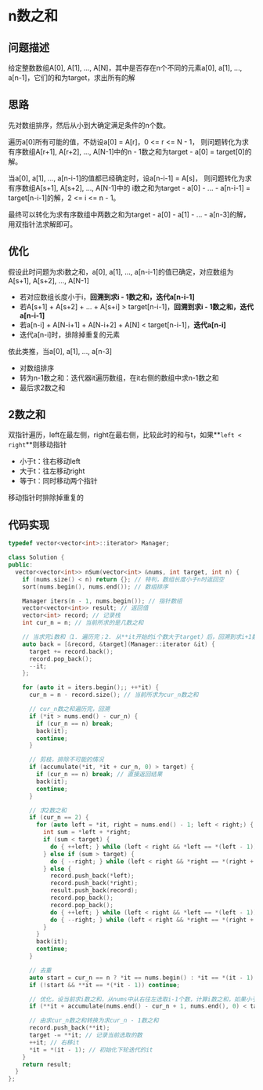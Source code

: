# n数之和

## 问题描述

给定整数数组A[0], A[1], ..., A[N]，其中是否存在n个不同的元素a[0], a[1], ..., a[n-1]，它们的和为target，求出所有的解

## 思路

先对数组排序，然后从小到大确定满足条件的n个数。

遍历a[0]所有可能的值，不妨设a[0] = A[r]，0 <= r <= N - 1，
则问题转化为求有序数组A[r+1], A[r+2], ..., A[N-1]中的n - 1数之和为target - a[0] = target[0]的解。

当a[0], a[1], ..., a[n-i-1]的值都已经确定时，设a[n-i-1] = A[s]，
则问题转化为求有序数组A[s+1], A[s+2], ..., A[N-1]中的
i数之和为target - a[0] - ... - a[n-i-1] = target[n-i-1]的解，2 <= i <= n - 1。

最终可以转化为求有序数组中两数之和为target - a[0] - a[1] - ... - a[n-3]的解，用双指针法求解即可。

## 优化

假设此时问题为求i数之和，a[0], a[1], ..., a[n-i-1]的值已确定，对应数组为A[s+1], A[s+2], ..., A[N-1]

- 若对应数组长度小于i，**回溯到求i - 1数之和，迭代a[n-i-1]**
- 若A[s+1] + A[s+2] + ... + A[s+i] > target[n-i-1]，**回溯到求i - 1数之和，迭代a[n-i-1]**
- 若a[n-i] + A[N-i+1] + A[N-i+2] + A[N] < target[n-i-1]，**迭代a[n-i]**
- 迭代a[n-i]时，排除掉重复的元素

依此类推，当a[0], a[1], ..., a[n-3]
- 对数组排序
- 转为n-1数之和：迭代器it遍历数组，在it右侧的数组中求n-1数之和
- 最后求2数之和

## 2数之和

双指针遍历，left在最左侧，right在最右侧，比较此时的和与t，如果**`left < right`**则移动指针

- 小于t：往右移动left
- 大于t：往左移动right
- 等于t：同时移动两个指针

移动指针时排除掉重复的

## 代码实现

```cpp
typedef vector<vector<int>::iterator> Manager;

class Solution {
public:
  vector<vector<int>> nSum(vector<int> &nums, int target, int n) {
    if (nums.size() < n) return {}; // 特判，数组长度小于n时返回空
    sort(nums.begin(), nums.end()); // 数组排序

    Manager iters(n - 1, nums.begin()); // 指针数组
    vector<vector<int>> result; // 返回值
    vector<int> record; // 记录栈
    int cur_n = n; // 当前所求的是几数之和

    // 当求完i数和（1. 遍历完；2. 从**it开始的i个数大于target）后，回溯到求i+1数和
    auto back = [&record, &target](Manager::iterator &it) {
      target += record.back();
      record.pop_back();
      --it;
    };

    for (auto it = iters.begin();; ++*it) {
      cur_n = n - record.size(); // 当前所求为cur_n数之和

      // cur_n数之和遍历完，回溯
      if (*it > nums.end() - cur_n) {
        if (cur_n == n) break;
        back(it);
        continue;
      }

      // 剪枝，排除不可能的情况
      if (accumulate(*it, *it + cur_n, 0) > target) {
        if (cur_n == n) break; // 直接返回结果
        back(it);
        continue;
      }

      // 求2数之和
      if (cur_n == 2) {
        for (auto left = *it, right = nums.end() - 1; left < right;) {
          int sum = *left + *right;
          if (sum < target) {
            do { ++left; } while (left < right && *left == *(left - 1));
          } else if (sum > target) {
            do { --right; } while (left < right && *right == *(right + 1));
          } else {
            record.push_back(*left);
            record.push_back(*right);
            result.push_back(record);
            record.pop_back();
            record.pop_back();
            do { ++left; } while (left < right && *left == *(left - 1));
            do { --right; } while (left < right && *right == *(right + 1));
          }
        }
        back(it);
        continue;
      }

      // 去重
      auto start = cur_n == n ? *it == nums.begin() : *it == *(it - 1) + 1;
      if (!start && **it == *(*it - 1)) continue;

      // 优化，设当前求i数之和，从nums中从右往左选取i-1个数，计算i数之和，如果小于targe则右移it
      if (**it + accumulate(nums.end() - cur_n + 1, nums.end(), 0) < target) continue;

      // 由求cur_n数之和转换为求cur_n - 1数之和
      record.push_back(**it);
      target -= **it; // 记录当前选取的数
      ++it; // 右移it
      *it = *(it - 1); // 初始化下轮迭代的it
    }
    return result;
  }
};
```
